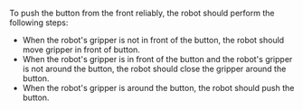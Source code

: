 To push the button from the front reliably, the robot should perform the following steps:

- When the robot's gripper is not in front of the button, the robot should move gripper in front of button.
- When the robot's gripper is in front of the button and the robot's gripper is not around the button, the robot should close the gripper around the button.
- When the robot's gripper is around the button, the robot should push the button.